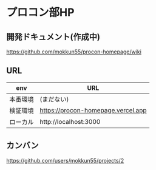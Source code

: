 # プロコン部HP

## 開発ドキュメント(作成中)
https://github.com/mokkun55/procon-homepage/wiki

## URL

| env      | URL                                |
| -------- | ---------------------------------- |
| 本番環境 | (まだない)                         |
| 検証環境 | https://procon-homepage.vercel.app |
| ローカル | http://localhost:3000              |

## カンバン
https://github.com/users/mokkun55/projects/2
